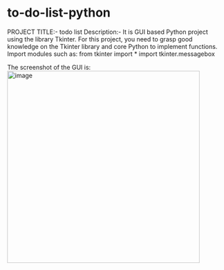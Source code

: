 # to-do-list-python
PROJECT TITLE:-
todo list
Description:-
It is GUI based Python project using the library Tkinter. For this project, you need to grasp good knowledge on the Tkinter library and core Python to implement functions.
Import modules such as:
from tkinter import *
import tkinter.messagebox

The screenshot of the GUI is:
<img width="445" alt="image" src="https://github.com/richa351/to-do-list-python/assets/84623934/764abe6b-94a6-4962-bfa5-b113f47ce2e8">

